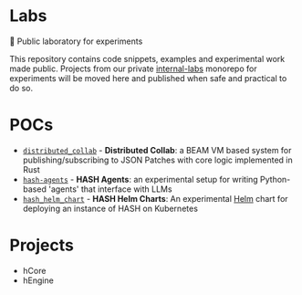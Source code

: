 # Labs
🧪 Public laboratory for experiments

This repository contains code snippets, examples and experimental work made public. Projects from our private [internal-labs](https://github.com/hashintel/internal-labs) monorepo for experiments will be moved here and published when safe and practical to do so.

# POCs

- [`distributed_collab`](./distributed_collab) - **Distributed Collab**: a BEAM VM based system for publishing/subscribing to JSON Patches with core logic implemented in Rust
- [`hash-agents`](./hash-agents) - **HASH Agents**: an experimental setup for writing Python-based 'agents' that interface with LLMs
- [`hash_helm_chart`](./hash_helm_chart) - **HASH Helm Charts**: An experimental [Helm](https://helm.sh) chart for deploying an instance of HASH on Kubernetes
 
# Projects

- hCore
- hEngine
